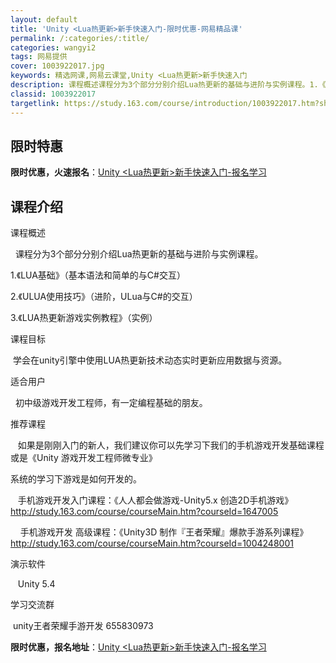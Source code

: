 ```yaml
---
layout: default
title: 'Unity <Lua热更新>新手快速入门-限时优惠-网易精品课'
permalink: /:categories/:title/
categories: wangyi2
tags: 网易提供
cover: 1003922017.jpg
keywords: 精选网课,网易云课堂,Unity <Lua热更新>新手快速入门
description: 课程概述课程分为3个部分分别介绍Lua热更新的基础与进阶与实例课程。1.《LUA基础》（基本语法和简单的与C#交互）2.
classid: 1003922017
targetlink: https://study.163.com/course/introduction/1003922017.htm?share=1&shareId=1025206652&utm_campaign=share&utm_medium=iphoneShare&utm_source=&utm_u=1025206652
---
```


## 限时特惠

**限时优惠，火速报名**：[Unity <Lua热更新>新手快速入门-报名学习](https://study.163.com/course/introduction/1003922017.htm?share=1&shareId=1025206652&utm_campaign=share&utm_medium=iphoneShare&utm_source=&utm_u=1025206652)

## 课程介绍

课程概述

  课程分为3个部分分别介绍Lua热更新的基础与进阶与实例课程。

1.《LUA基础》（基本语法和简单的与C#交互）

2.《ULUA使用技巧》（进阶，ULua与C#的交互）

3.《LUA热更新游戏实例教程》（实例）



课程目标

 学会在unity引擎中使用LUA热更新技术动态实时更新应用数据与资源。



适合用户

  初中级游戏开发工程师，有一定编程基础的朋友。



推荐课程

   如果是刚刚入门的新人，我们建议你可以先学习下我们的手机游戏开发基础课程或是《Unity 游戏开发工程师微专业》

系统的学习下游戏是如何开发的。

   手机游戏开发入门课程：《人人都会做游戏-Unity5.x 创造2D手机游戏》http://study.163.com/course/courseMain.htm?courseId=1647005

    手机游戏开发 高级课程：《Unity3D 制作『王者荣耀』爆款手游系列课程》http://study.163.com/course/courseMain.htm?courseId=1004248001



演示软件

   Unity 5.4



学习交流群

  unity王者荣耀手游开发 655830973

**限时优惠，报名地址**：[Unity <Lua热更新>新手快速入门-报名学习](https://study.163.com/course/introduction/1003922017.htm?share=1&shareId=1025206652&utm_campaign=share&utm_medium=iphoneShare&utm_source=&utm_u=1025206652)

